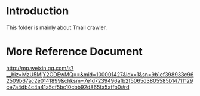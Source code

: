 # Introduction
This folder is mainly about Tmall crawler.

# More Reference Document
http://mp.weixin.qq.com/s?__biz=MzU5MjY2ODEwMQ==&mid=100001427&idx=1&sn=9b1ef398933c962509b67ac2e0141899&chksm=7e1d7239496afb2f5065d3805585b14711129ce7a4db4c4a41a5cf5bc10cbb92d865fa5affb0#rd
